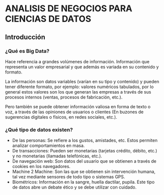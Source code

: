 

# ANALISIS DE NEGOCIOS PARA CIENCIAS DE DATOS
## Introducción

### ¿Qué es Big Data?

Hace referencia a grandes volúmenes de información. Información que representa un valor empresarial y que además es variada en su contenido y formato.

La información son datos variables (varían en su tipo y contenido) y pueden tener diferente formato, por ejemplo: valores numéricos tabulados, por lo general estos valores son los que generan las empresas a través de sus procesos internos (ventas, procesos de fabricación, etc.).

Pero también se puede obtener información valiosa en forma de texto o voz, a través de las opiniones de usuarios o clientes (En buzones de sugerencias digitales o físicos, en redes sociales, etc.).

### ¿Qué tipo de datos existen?

 - De las personas: Se refiere a los gustos, amistades, etc. Estos permiten analizar comportamientos en masa.
 - De transacciones: Pueden ser monetarias (tarjetas crédito, débito, etc.) y no monetarias (llamadas telefónicas, etc.).
 - De navegación web: Son datos del usuario que se obtienen a través de cookies en los navegadores.
 - Machine 2 Machine: Son las que se obtienen sin intervención humana, tal vez mediante sensores de todo tipo o sistemas GPS.
 - Biométricos: Información en la sangre, huella dactilar, pupila. Este tipo de datos abre un debate ético y se debe utilizar con cuidado.
<!--stackedit_data:
eyJoaXN0b3J5IjpbLTExODM3NDY0NDddfQ==
-->